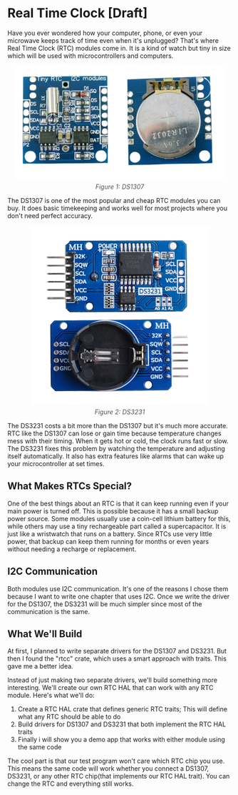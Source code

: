 # Real Time Clock [Draft]

Have you ever wondered how your computer, phone, or even your microwave keeps track of time even when it's unplugged? That's where Real Time Clock (RTC) modules come in. It is a kind of watch but tiny in size which will be used with microcontrollers and computers.

<div style="text-align: center;">
  <a href="./images/ds1307.png"><img style="display: block; margin: auto;" alt="DS1307" src="./images/ds1307.png"/></a>
  <figcaption style="font-style: italic; margin-top: 8px; color: #555;">
    Figure 1: DS1307
  </figcaption>
</div> 

The DS1307 is one of the most popular and cheap RTC modules you can buy. It does basic timekeeping and works well for most projects where you don't need perfect accuracy.

<div style="text-align: center;">
  <a href="./images/DS3231.png"><img style="display: block; margin: auto;" alt="DS3231" src="./images/DS3231.png"/></a>
  <figcaption style="font-style: italic; margin-top: 8px; color: #555;">
    Figure 2: DS3231
  </figcaption>
</div> 

The DS3231 costs a bit more than the DS1307 but it's much more accurate. RTC like the DS1307 can lose or gain time because temperature changes mess with their timing. When it gets hot or cold, the clock runs fast or slow. The DS3231 fixes this problem by watching the temperature and adjusting itself automatically. It also has extra features like alarms that can wake up your microcontroller at set times.

## What Makes RTCs Special?

One of the best things about an RTC is that it can keep running even if your main power is turned off. This is possible because it has a small backup power source. Some modules usually use a coin-cell lithium battery for this, while others may use a tiny rechargeable part called a supercapacitor. It is just like a wristwatch that runs on a battery. Since RTCs use very little power, that backup can keep them running for months or even years without needing a recharge or replacement.

## I2C Communication

Both modules use I2C communication. It's one of the reasons I chose them because I want to write one chapter that uses I2C. Once we write the driver for the DS1307, the DS3231 will be much simpler since most of the communication is the same.

## What We'll Build

At first, I planned to write separate drivers for the DS1307 and DS3231. But then I found the "rtcc" crate, which uses a smart approach with traits. This gave me a better idea.

Instead of just making two separate drivers, we'll build something more interesting. We'll create our own RTC HAL that can work with any RTC module. Here's what we'll do:

1. Create a RTC HAL crate that defines generic RTC traits; This will define what any RTC should be able to do
2. Build drivers for DS1307 and DS3231 that both implement the RTC HAL traits
3. Finally i will show you a demo app that works with either module using the same code

The cool part is that our test program won't care which RTC chip you use. This means the same code will work whether you connect a DS1307, DS3231, or any other RTC chip(that implements our RTC HAL trait). You can change the RTC and everything still works.
